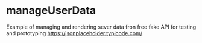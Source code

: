 # manageUserData
Example of managing and rendering sever data fron free fake API for testing and prototyping https://jsonplaceholder.typicode.com/
